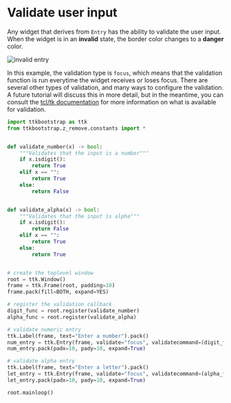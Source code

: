 # Validate user input

Any widget that derives from `Entry` has the ability to validate the user input. When 
the widget is in an **invalid** state, the border color changes to a **danger** color.

![invalid entry](../assets/cookbook/entry-validation.gif)

In this example, the validation type is `focus`, which means that the validation
function is run everytime the widget receives or loses focus. There are several
other types of validation, and many ways to configure the validation. A future
tutorial will discuss this in more detail, but in the meantime, you can consult
the [tcl/tk documentation](https://tcl.tk/man/tcl8.6/TkCmd/ttk_entry.htm) for more 
information on what is available for validation.

```python
import ttkbootstrap as ttk
from ttkbootstrap.z_remove.constants import *


def validate_number(x) -> bool:
    """Validates that the input is a number"""
    if x.isdigit():
        return True
    elif x == "":
        return True
    else:
        return False


def validate_alpha(x) -> bool:
    """Validates that the input is alpha"""
    if x.isdigit():
        return False
    elif x == "":
        return True
    else:
        return True


# create the toplevel window
root = ttk.Window()
frame = ttk.Frame(root, padding=10)
frame.pack(fill=BOTH, expand=YES)

# register the validation callback
digit_func = root.register(validate_number)
alpha_func = root.register(validate_alpha)

# validate numeric entry
ttk.Label(frame, text="Enter a number").pack()
num_entry = ttk.Entry(frame, validate="focus", validatecommand=(digit_func, '%P'))
num_entry.pack(padx=10, pady=10, expand=True)

# validate alpha entry
ttk.Label(frame, text="Enter a letter").pack()
let_entry = ttk.Entry(frame, validate="focus", validatecommand=(alpha_func, '%P'))
let_entry.pack(padx=10, pady=10, expand=True)

root.mainloop()
```
